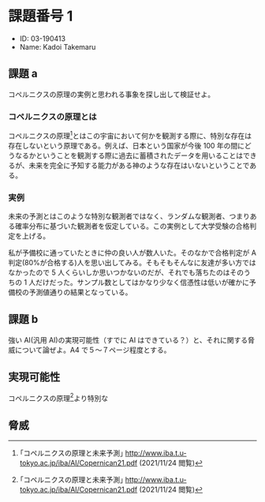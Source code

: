 # 課題番号 1

- ID: 03-190413
- Name: Kadoi Takemaru

## 課題 a

コペルニクスの原理の実例と思われる事象を探し出して検証せよ。

### コペルニクスの原理とは

コペルニクスの原理[^1]とはこの宇宙において何かを観測する際に、特別な存在は存在しないという原理である。例えば、日本という国家が今後 100 年の間にどうなるかということを観測する際に過去に蓄積されたデータを用いることはできるが、未来を完全に予知する能力がある神のような存在はいないということである。

### 実例

未来の予測とはこのような特別な観測者ではなく、ランダムな観測者、つまりある確率分布に基づいた観測者を仮定している。この実例として大学受験の合格判定を上げる。

私が予備校に通っていたときに仲の良い人が数人いた。そのなかで合格判定が A 判定(80%が合格する)人を思い出してみる。そもそもそんなに友達が多い方ではなかったので 5 人くらいしか思いつかないのだが、それでも落ちたのはそのうちの 1 人だけだった。サンプル数としてはかなり少なく信憑性は低いが確かに予備校の予測値通りの結果となっている。

## 課題 b

強い AI(汎用 AI)の実現可能性（すでに AI はできている？）と、それに関する脅威について論ぜよ。A4 で５～７ページ程度とする。

## 実現可能性

コペルニクスの原理[^1]より特別な

## 脅威

[^1]: ｢コペルニクスの原理と未来予測｣ <http://www.iba.t.u-tokyo.ac.jp/iba/AI/Copernican21.pdf> (2021/11/24 閲覧)
